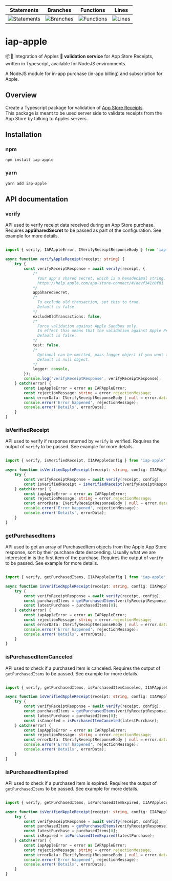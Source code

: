 | Statements                  | Branches                | Functions                 | Lines             |
| --------------------------- | ----------------------- | ------------------------- | ----------------- |
| ![Statements](https://img.shields.io/badge/statements-76.97%25-red.svg?style=flat) | ![Branches](https://img.shields.io/badge/branches-47.96%25-red.svg?style=flat) | ![Functions](https://img.shields.io/badge/functions-75%25-red.svg?style=flat) | ![Lines](https://img.shields.io/badge/lines-75%25-red.svg?style=flat) |

# iap-apple
📦🚀 Integration of Apples  **validation service** for App Store Receipts, written in Typescript, available for NodeJS environments.

A NodeJS module for in-app purchase (in-app billing) and subscription for Apple.

## Overview

Create a Typescript package for validation of [App Store Receipts](https://developer.apple.com/documentation/appstorereceipts).  
This package is meant to be used server side to validate receipts from the App Store by talking to Apples servers.

## Installation

### npm

```npm install iap-apple```

### yarn

```yarn add iap-apple```

## API documentation

### verify

API used to verify receipt data received during an App Store purchase.
Requires **appSharedSecret** to be passed as part of the configuration.
See example for more details.

```typescript

import { verify, IAPAppleError, IVerifyReceiptResponseBody } from 'iap-apple';

async function verifyAppleReceipt(receipt: string) {
    try {
        const verifyReceiptResponse = await verify(receipt, { 
            /*
              Your app's shared secret, which is a hexadecimal string. For more information about the shared secret.
              https://help.apple.com/app-store-connect/#/devf341c0f01
            */
            appSharedSecret, 
            /*
              To exclude old transaction, set this to true. 
              Default is false.
            */
            excludeOldTransactions: false,
            /*
              Force validation against Apple Sandbox only.
              In effect this means that the validation against Apple Production endpoint won't be used.
              Default is false.
            */
            test: false,
            /* 
              Optional can be omitted, pass logger object if you want to debug.
              Default is null object.
            */
            logger: console,
        });
        console.log('verifyReceiptResponse', verifyReceiptResponse);
    } catch(error) {
        const iapAppleError = error as IAPAppleError;
        const rejectionMessage: string = error.rejectionMessage;
        const errorData: IVerifyReceiptResponseBody | null = error.data;
        console.error('Error happened', rejectionMessage);
        console.error('Details', errorData);
    }
}
```

### isVerifiedReceipt

API used to verify if response returned by `verify` is verified.
Requires the output of `verify` to be passed.
See example for more details.

```typescript

import { verify, isVerifiedReceipt, IIAPAppleConfig } from 'iap-apple';

async function isVerifiedAppleReceipt(receipt: string, config: IIAPAppleConfig) {
    try {
        const verifyReceiptResponse = await verify(receipt, config);
        const isVerifiedReceipt = isVerifiedReceipt(verifyReceiptResponse);
    } catch(error) {
        const iapAppleError = error as IAPAppleError;
        const rejectionMessage: string = error.rejectionMessage;
        const errorData: IVerifyReceiptResponseBody | null = error.data;
        console.error('Error happened', rejectionMessage);
        console.error('Details', errorData);
    }
}
```

### getPurchasedItems

API used to get an array of PurchasedItem objects from the Apple App Store response,
sort by their purchase date descending.
Usually what we are interested in is the first item of the purchase.
Requires the output of `verify` to be passed.
See example for more details.

```typescript

import { verify, getPurchasedItems, IIAPAppleConfig } from 'iap-apple';

async function isVerifiedAppleReceipt(receipt: string, config: IIAPAppleConfig) {
    try {
        const verifyReceiptResponse = await verify(receipt, config);
        const purchasedItems = getPurchasedItems(verifyReceiptResponse);
        const latestPurchase = purchasedItems[0];
    } catch(error) {
        const iapAppleError = error as IAPAppleError;
        const rejectionMessage: string = error.rejectionMessage;
        const errorData: IVerifyReceiptResponseBody | null = error.data;
        console.error('Error happened', rejectionMessage);
        console.error('Details', errorData);
    }
}
```

### isPurchasedItemCanceled

API used to check if a purchased item is canceled.
Requires the output of `getPurchasedItems` to be passed.
See example for more details.

```typescript

import { verify, getPurchasedItems, isPurchasedItemCanceled, IIAPAppleConfig } from 'iap-apple';

async function isVerifiedAppleReceipt(receipt: string, config: IIAPAppleConfig) {
    try {
        const verifyReceiptResponse = await verify(receipt, config);
        const purchasedItems = getPurchasedItems(verifyReceiptResponse);
        const latestPurchase = purchasedItems[0];
        const isCanceled = isPurchasedItemCanceled(latestPurchase);
    } catch(error) {
        const iapAppleError = error as IAPAppleError;
        const rejectionMessage: string = error.rejectionMessage;
        const errorData: IVerifyReceiptResponseBody | null = error.data;
        console.error('Error happened', rejectionMessage);
        console.error('Details', errorData);
    }
}
```


### isPurchasedItemExpired

API used to check if a purchased item is expired.
Requires the output of `getPurchasedItems` to be passed.
See example for more details.

```typescript

import { verify, getPurchasedItems, isPurchasedItemExpired, IIAPAppleConfig } from 'iap-apple';

async function isVerifiedAppleReceipt(receipt: string, config: IIAPAppleConfig) {
    try {
        const verifyReceiptResponse = await verify(receipt, config);
        const purchasedItems = getPurchasedItems(verifyReceiptResponse);
        const latestPurchase = purchasedItems[0];
        const isExpired = isPurchasedItemExpired(latestPurchase);
    } catch(error) {
        const iapAppleError = error as IAPAppleError;
        const rejectionMessage: string = error.rejectionMessage;
        const errorData: IVerifyReceiptResponseBody | null = error.data;
        console.error('Error happened', rejectionMessage);
        console.error('Details', errorData);
    }
}
```